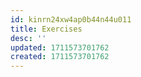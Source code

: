 ```yaml
---
id: kinrn24xw4ap0b44n44u011
title: Exercises
desc: ''
updated: 1711573701762
created: 1711573701762
---
```

